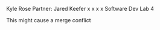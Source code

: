 Kyle Rose
Partner: Jared Keefer
x
x
x
x
Software Dev Lab 4










This might cause a merge conflict
